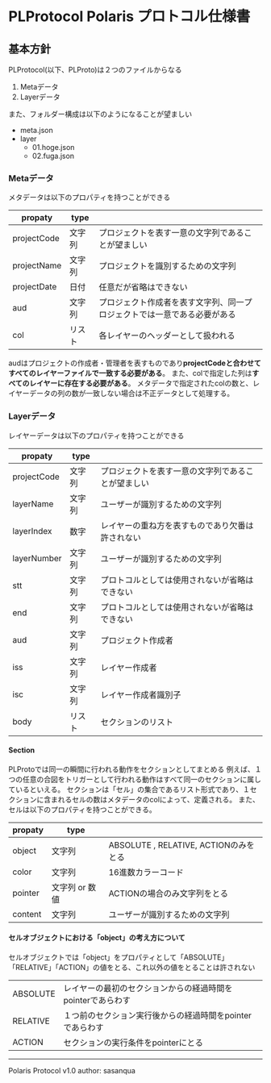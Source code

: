 # PLProtocol Polaris プロトコル仕様書

## 基本方針

PLProtocol(以下、PLProto)は２つのファイルからなる

1. Metaデータ
2. Layerデータ

また、フォルダー構成は以下のようになることが望ましい

- meta.json
- layer
  - 01.hoge.json
  - 02.fuga.json

### Metaデータ

メタデータは以下のプロパティを持つことができる

| propaty | type | |
| --- | --- | --- |
| projectCode | 文字列 | プロジェクトを表す一意の文字列であることが望ましい |
| projectName | 文字列 | プロジェクトを識別するための文字列 |
| projectDate | 日付 | 任意だが省略はできない |
| aud | 文字列 | プロジェクト作成者を表す文字列、同一プロジェクトでは一意である必要がある |
| col | リスト | 各レイヤーのヘッダーとして扱われる |

audはプロジェクトの作成者・管理者を表すものであり**projectCodeと合わせてすべてのレイヤーファイルで一致する必要がある**。
また、colで指定した列は**すべてのレイヤーに存在する必要がある**。
メタデータで指定されたcolの数と、レイヤーデータの列の数が一致しない場合は不正データとして処理する。

### Layerデータ

レイヤーデータは以下のプロパティを持つことができる

| propaty | type | |
| --- | --- | --- |
| projectCode | 文字列 | プロジェクトを表す一意の文字列であることが望ましい |
| layerName | 文字列 | ユーザーが識別するための文字列 |
| layerIndex | 数字 | レイヤーの重ね方を表すものであり欠番は許されない |
| layerNumber | 文字列 | ユーザーが識別するための文字列 |
| stt | 文字列 | プロトコルとしては使用されないが省略はできない |
| end | 文字列 | プロトコルとしては使用されないが省略はできない |
| aud | 文字列 | プロジェクト作成者 |
| iss | 文字列 | レイヤー作成者 |
| isc | 文字列 | レイヤー作成者識別子 |
| body | リスト | セクションのリスト |

#### Section

PLProtoでは同一の瞬間に行われる動作をセクションとしてまとめる
例えば、１つの任意の合図をトリガーとして行われる動作はすべて同一のセクションに属しているといえる。
セクションは「セル」の集合であるリスト形式であり、１セクションに含まれるセルの数はメタデータのcolによって、定義される。
また、セルは以下のプロパティを持つことができる。

| propaty | type | |
| --- | --- | --- |
| object | 文字列 | ABSOLUTE , RELATIVE, ACTIONのみをとる |
| color | 文字列 | 16進数カラーコード |
| pointer | 文字列 or 数値 | ACTIONの場合のみ文字列をとる |
| content | 文字列 | ユーザーが識別するための文字列 |

#### セルオブジェクトにおける「object」の考え方について

セルオブジェクトでは「object」をプロパティとして「ABSOLUTE」「RELATIVE」「ACTION」の値をとる、これ以外の値をとることは許されない

| | |
| --- | --- |
| ABSOLUTE | レイヤーの最初のセクションからの経過時間をpointerであらわす |
| RELATIVE | １つ前のセクション実行後からの経過時間をpointerであらわす |
| ACTION | セクションの実行条件をpointerにとる |

----

Polaris Protocol v1.0 author: sasanqua

